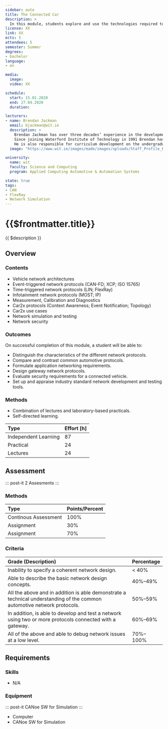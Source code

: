 ```yaml
---
sidebar: auto
title: The Connected Car
description: >
  In this module, students explore and use the technologies required to exchange data between Electronic Control Units within the vehicle and with external systems outside of the vehicle, such as other vehicles, diagnostic tools, recharging stations and roadside infrastructure.
license: XX
link: XX
ects: 5
attendees: 5
semester: Summer
degrees:
- bachelor
language:
- en

media:
  image: 
  video: XX

schedule:
  start: 15.01.2020
  end: 27.04.2020
  duration:

lecturers:
- name: Brendan Jackman
  email: bjackman@wit.ie
  description: > 
    Brendan Jackman has over three decades’ experience in the development, teaching and research of embedded systems.
    Since joining Waterford Institute of Technology in 1991 Brendan has founded the Automotive Control Group to research the use of software and networks in vehicles.
    He is also responsible for curriculum development on the undergraduate Automotive & Automation computing programme and the Internet of Things programme.
  image: "https://www.wit.ie/images/made/images/uploads/Staff_Profile_Pics/my_photo_150_150_s.jpg"

university:
  name: wit
  faculty: Science and Computing
  program: Applied Computing Automotive & Automation Systems

state: true
tags:
- CAN
- FlexRay
- Network Simulation
---
```


# {{$frontmatter.title}}

{{ $description }}

## Overview

### Contents

* Vehicle network architectures
* Event-triggered network protocols (CAN-FD; XCP; ISO 15765)
* Time-triggered network protocols (LIN; FlexRay)
* Infotainment network protocols (MOST; IP)
* Measurement, Calibration and Diagnostics
* Car2x protocols (Context Awareness; Event Notification; Topology)
* Car2x use cases
* Network simulation and testing
* Network security

### Outcomes

On successful completion of this module, a student will be able to:

* Distinguish the characteristics of the different network protocols.
* Compare and contrast common automotive protocols.
* Formulate application networking requirements.
* Design gateway network protocols.
* Evaluate security requirements for a connected vehicle.
* Set up and appraise industry standard network development and testing tools.

### Methods

* Combination of lectures and laboratory-based practicals.
* Self-directed learning.

| Type                 | Effort \[h\] |
| :------------------- | :----------- |
| Independent Learning | 87           |
| Practical            | 24           |
| Lectures             | 24           |

## Assessment

::: post-it
2 Assesments
:::

### Methods


| Type                 | Points/Percent |
| :------------------- | :------------- |
| Continous Assessment | 100%           |
| Assignment           | 30%            |
| Assignment           | 70%            |

### Criteria

| Grade (Description)                                                                                                     | Percentage |
| :---------------------------------------------------------------------------------------------------------------------- | :--------- |
| Inability to specify a coherent network design.                                                                         | < 40%      |
| Able to describe the basic network design concepts.                                                                     | 40%–49%    |
| All the above and in addition is able demonstrate a technical understanding of the common automotive network protocols. | 50%–59%    |
| In addition, is able to develop and test a network using two or more protocols connected with a gateway.                | 60%–69%    |
| All of the above and able to debug network issues at a low level.                                                       | 70%–100%   |

## Requirements

### Skills

* N/A

### Equipment

::: post-it
CANoe SW for Simulation
:::

* Computer
* CANoe SW for Simulation
